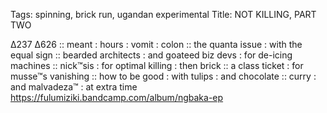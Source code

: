 Tags: spinning, brick run, ugandan experimental
Title: NOT KILLING, PART TWO
  
∆237 ∆626 :: meant : hours : vomit : colon :: the quanta issue : with the equal sign :: bearded architects : and goateed biz devs : for de-icing machines :: nick™sis : for optimal killing : then brick :: a class ticket : for musse™s vanishing :: how to be good : with tulips : and chocolate :: curry : and malvadeza™ : at extra time  
<https://fulumiziki.bandcamp.com/album/ngbaka-ep>  